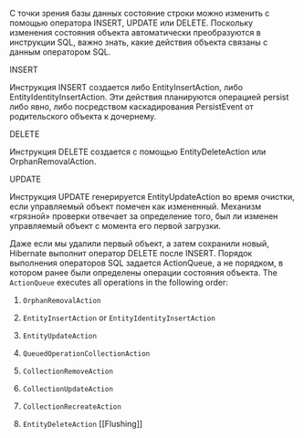 С точки зрения базы данных состояние строки можно изменить с помощью оператора INSERT, UPDATE или DELETE. Поскольку изменения состояния объекта автоматически преобразуются в инструкции SQL, важно знать, какие действия объекта связаны с данным оператором SQL.

INSERT  
  
Инструкция INSERT создается либо EntityInsertAction, либо EntityIdentityInsertAction. Эти действия планируются операцией persist либо явно, либо посредством каскадирования PersistEvent от родительского объекта к дочернему.  

DELETE  
  
Инструкция DELETE создается с помощью EntityDeleteAction или OrphanRemovalAction.  

UPDATE 
  
Инструкция UPDATE генерируется EntityUpdateAction во время очистки, если управляемый объект помечен как измененный. Механизм «грязной» проверки отвечает за определение того, был ли изменен управляемый объект с момента его первой загрузки.

Даже если мы удалили первый объект, а затем сохранили новый, Hibernate выполнит оператор DELETE после INSERT.
Порядок выполнения операторов SQL задается ActionQueue, а не порядком, в котором ранее были определены операции состояния объекта.
The `ActionQueue` executes all operations in the following order:

1. `OrphanRemovalAction`
    
2. `EntityInsertAction` or `EntityIdentityInsertAction`
    
3. `EntityUpdateAction`
    
4. `QueuedOperationCollectionAction`
    
5. `CollectionRemoveAction`
    
6. `CollectionUpdateAction`
    
7. `CollectionRecreateAction`
    
8. `EntityDeleteAction`
[[Flushing]]